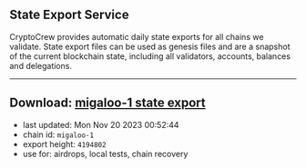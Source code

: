 ## State Export Service
CryptoCrew provides automatic daily state exports for all chains we validate. State export files can be used as genesis files and are a snapshot of the current blockchain state, including all validators, accounts, balances and delegations.

---
**Download: [migaloo-1 state export](https://dl.ccvalidators.com/SERVICE/migaloo/migaloo-1_export_4194802.json)**
---

- last updated: Mon Nov 20 2023 00:52:44
- chain id: `migaloo-1`
- export height: `4194802`
- use for: airdrops, local tests, chain recovery
